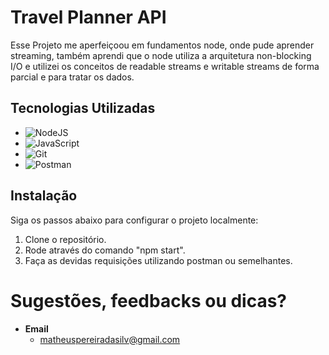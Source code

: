 # Travel Planner API

Esse Projeto me aperfeiçoou em fundamentos node, onde pude aprender streaming, também aprendi que o node utiliza a arquitetura non-blocking I/O e utilizei os conceitos de readable streams e writable streams de forma parcial e para tratar os dados.

## Tecnologias Utilizadas

- ![NodeJS](https://img.shields.io/badge/node.js-6DA55F?style=for-the-badge&logo=node.js&logoColor=white)
- ![JavaScript](https://img.shields.io/badge/JavaScript-F7DF1E?style=for-the-badge&logo=javascript&logoColor=black)
- ![Git](https://img.shields.io/badge/GIT-E44C30?style=for-the-badge&logo=git&logoColor=white)
- ![Postman](https://img.shields.io/badge/Postman-FF6C37.svg?style=for-the-badge&logo=Postman&logoColor=white)


## Instalação

Siga os passos abaixo para configurar o projeto localmente:

1. Clone o repositório.
2. Rode através do comando "npm start".
3. Faça as devidas requisições utilizando postman ou semelhantes.

# Sugestões, feedbacks ou dicas?

- **Email**
  - matheuspereiradasilv@gmail.com